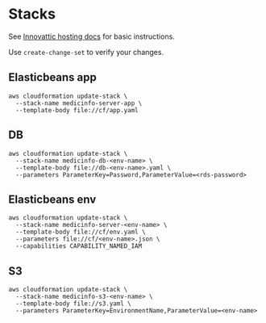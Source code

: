 # Stacks

See [Innovattic hosting docs](https://gitlab.innovattic.com/innovattic/hosting-docs) for basic instructions.

Use `create-change-set` to verify your changes.

## Elasticbeans app

```
aws cloudformation update-stack \
  --stack-name medicinfo-server-app \
  --template-body file://cf/app.yaml
```

## DB

```
aws cloudformation update-stack \
  --stack-name medicinfo-db-<env-name> \
  --template-body file://db-<env-name>.yaml \
  --parameters ParameterKey=Password,ParameterValue=<rds-password>
```


## Elasticbeans env

```
aws cloudformation update-stack \ 
  --stack-name medicinfo-server-<env-name> \ 
  --template-body file://cf/env.yaml \ 
  --parameters file://cf/<env-name>.json \
  --capabilities CAPABILITY_NAMED_IAM
```

## S3

```
aws cloudformation update-stack \
  --stack-name medicinfo-s3-<env-name> \
  --template-body file://s3.yaml \
  --parameters ParameterKey=EnvironmentName,ParameterValue=<env-name>
```
